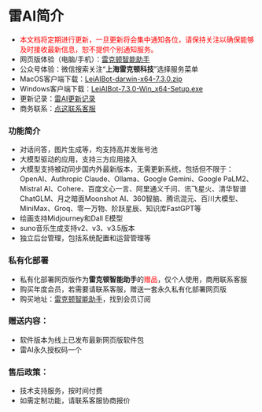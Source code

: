 # 雷AI简介

- <span style="color:red">本文档将定期进行更新，一旦更新将会集中通知各位，请保持关注以确保能够及时接收最新信息，恕不提供个别通知服务。</span>
- 网页版体验（电脑/手机）：[雷克顿智能助手](https://leiaibot.com)
- 公众号体验：微信搜索关注“**上海雷克顿科技**”选择服务菜单
- MacOS客户端下载：[LeiAIBot-darwin-x64-7.3.0.zip](https://oss.leikeduntech.com/public/leiaibot_app/macos/LeiAIBot-darwin-x64-7.3.0.zip)
- Windows客户端下载：[LeiAIBot-7.3.0-Win_x64-Setup.exe](https://oss.leikeduntech.com/public/leiaibot_app/windows/LeiAIBot-7.3.0-Win_x64-Setup.exe)
- 更新记录：[雷AI更新记录](https://doc.weixin.qq.com/doc/w3_AfEA4Ab5APwK8WF6U9iRCiwzhyKHq?scode=AAQAlQdCABgah3XVZWAfEA4Ab5APw)
- 商务联系：[点这联系客服](https://work.weixin.qq.com/kfid/kfc08dccfdd8939f87b)

### 功能简介
- 对话问答，图片生成等，均支持高并发账号池
- 大模型驱动的应用，支持三方应用接入
- 大模型支持被动同步国内外最新版本，无需更新系统，包括但不限于：OpenAI、Authropic Claude、Ollama、Google Gemini、Google PaLM2、Mistral AI、Cohere、百度文心一言、阿里通义千问、讯飞星火、清华智谱ChatGLM、月之暗面Moonshot AI、360智脑、腾讯混元、百川大模型、MiniMax、Groq、零一万物、阶跃星辰、知识库FastGPT等
- 绘画支持Midjourney和Dall E模型
- suno音乐生成支持v2、v3、v3.5版本
- 独立后台管理，包括系统配置和运营管理等

### 私有化部署
- 私有化部署网页版作为**雷克顿智能助手**的<span style="color:red">赠品</span>，仅个人使用，商用联系客服
- 购买年度会员，若需要请联系客服，赠送一套永久私有化部署网页版
- 购买地址：[雷克顿智能助手](https://leiaibot.com)，找到会员订阅
### 赠送内容：
- 软件版本为线上已发布最新网页版软件包
- 雷AI永久授权码一个
### 售后政策：
- 技术支持服务，按时间付费
- 如需定制功能，请联系客服协商报价


